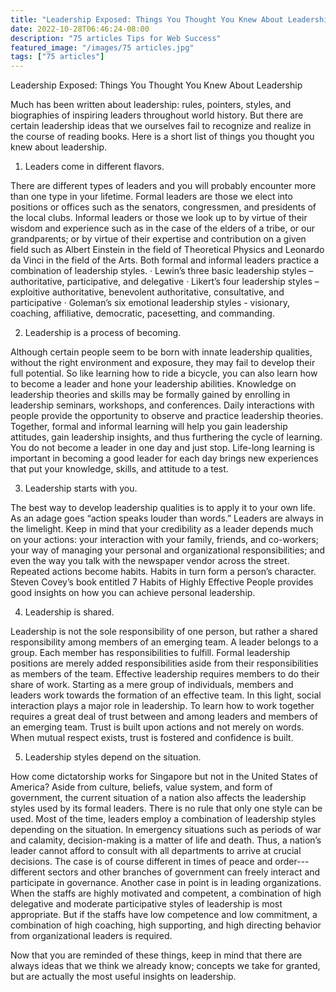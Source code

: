 ```yaml
---
title: "Leadership Exposed: Things You Thought You Knew About Leadership"
date: 2022-10-28T06:46:24-08:00
description: "75 articles Tips for Web Success"
featured_image: "/images/75 articles.jpg"
tags: ["75 articles"]
---
```


Leadership Exposed: Things You Thought You Knew About Leadership


Much has been written about leadership: rules, pointers, styles, and biographies of inspiring leaders throughout world history. But there are certain leadership ideas that we ourselves fail to recognize and realize in the course of reading books. Here is a short list of things you thought you knew about leadership. 

1. Leaders come in different flavors.

There are different types of leaders and you will probably encounter more than one type in your lifetime. Formal leaders are those we elect into positions or offices such as the senators, congressmen, and presidents of the local clubs. Informal leaders or those we look up to by virtue of their wisdom and experience such as in the case of the elders of a tribe, or our grandparents; or by virtue of their expertise and contribution on a given field such as Albert Einstein in the field of Theoretical Physics and Leonardo da Vinci in the field of the Arts. Both formal and informal leaders practice a combination of leadership styles.
·	Lewin’s three basic leadership styles – authoritative, participative, and delegative
·	Likert’s four leadership styles – exploitive authoritative, benevolent authoritative, consultative, and participative
·	Goleman’s six emotional leadership styles - visionary, coaching, affiliative, democratic, pacesetting, and commanding.   

2. Leadership is a process of becoming.

Although certain people seem to be born with innate leadership qualities, without the right environment and exposure, they may fail to develop their full potential. So like learning how to ride a bicycle, you can also learn how to become a leader and hone your leadership abilities. Knowledge on leadership theories and skills may be formally gained by enrolling in leadership seminars, workshops, and conferences. Daily interactions with people provide the opportunity to observe and practice leadership theories. Together, formal and informal learning will help you gain leadership attitudes, gain leadership insights, and thus furthering the cycle of learning. You do not become a leader in one day and just stop. Life-long learning is important in becoming a good leader for each day brings new experiences that put your knowledge, skills, and attitude to a test. 

3. Leadership starts with you.

The best way to develop leadership qualities is to apply it to your own life. As an adage goes “action speaks louder than words.” Leaders are always in the limelight. Keep in mind that your credibility as a leader depends much on your actions: your interaction with your family, friends, and co-workers; your way of managing your personal and organizational responsibilities; and even the way you talk with the newspaper vendor across the street. Repeated actions become habits. Habits in turn form a person’s character. Steven Covey’s book entitled 7 Habits of Highly Effective People provides good insights on how you can achieve personal leadership. 

4. Leadership is shared.

Leadership is not the sole responsibility of one person, but rather a shared responsibility among members of an emerging team. A leader belongs to a group. Each member has responsibilities to fulfill. Formal leadership positions are merely added responsibilities aside from their responsibilities as members of the team. Effective leadership requires members to do their share of work. Starting as a mere group of individuals, members and leaders work towards the formation of an effective team. In this light, social interaction plays a major role in leadership. To learn how to work together requires a great deal of trust between and among leaders and members of an emerging team. Trust is built upon actions and not merely on words. When mutual respect exists, trust is fostered and confidence is built. 

5. Leadership styles depend on the situation.

How come dictatorship works for Singapore but not in the United States of America? Aside from culture, beliefs, value system, and form of government, the current situation of a nation also affects the leadership styles used by its formal leaders. There is no rule that only one style can be used. Most of the time, leaders employ a combination of leadership styles depending on the situation. In emergency situations such as periods of war and calamity, decision-making is a matter of life and death. Thus, a nation’s leader cannot afford to consult with all departments to arrive at crucial decisions. The case is of course different in times of peace and order---different sectors and other branches of government can freely interact and participate in governance. Another case in point is in leading organizations. When the staffs are highly motivated and competent, a combination of high delegative and moderate participative styles of leadership is most appropriate. But if the staffs have low competence and low commitment, a combination of high coaching, high supporting, and high directing behavior from organizational leaders is required.

Now that you are reminded of these things, keep in mind that there are always ideas that we think we already know; concepts we take for granted, but are actually the most useful insights on leadership. 


 


